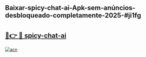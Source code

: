 ## Baixar-spicy-chat-ai-Apk-sem-anúncios-desbloqueado-completamente-2025-#ji1fg

# <h2><a href="https://ainizakaria.my?title=spicy-chat-ai&ref=20M">🔗👉 🔴 spicy-chat-ai</a></h2>

[![acn](https://github.com/user-attachments/assets/0f9c940e-d8b0-45ae-aac7-cd30a18b3e1c)](https://ainizakaria.my?title=spicy-chat-ai&ref=20M)

